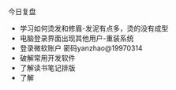 今日复盘
- 学习如何烫发和修眉-发泥有点多，烫的没有成型
- 电脑登录界面出现其他用户-重装系统
- 登录微软账户 密码yanzhao@19970314
- 破解常用开发软件
- 了解读书笔记排版
- 了解